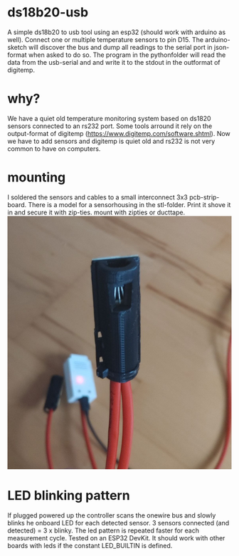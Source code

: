 # ds18b20-usb
A simple ds18b20 to usb tool using an esp32 (should work with arduino as well).
Connect one or multiple temperature sensors to pin D15.
The arduino-sketch will discover the bus and dump all readings to the serial port in json-format when asked to do so.
The program in the pythonfolder will read the data from the usb-serial and and write it to the stdout in the outformat of digitemp.

# why?
We have a quiet old temperature monitoring system based on ds1820 sensors connected to an rs232 port. Some tools arround it rely on the output-format of digitemp (https://www.digitemp.com/software.shtml). Now we have to add sensors and digitemp is quiet old and rs232 is not very common to have on computers.

# mounting
I soldered the sensors and cables to a small interconnect 3x3 pcb-strip-board. 
There is a model for a sensorhousing  in the stl-folder. Print it shove it in and secure it with zip-ties. mount with zipties or ducttape.
![Sensor in housing](img/sensorhousing.jpg?raw=true "Sensor in housing")

# LED blinking pattern
If plugged powered up the controller scans the onewire bus and slowly blinks he onboard LED for each detected sensor.
3 sensors connected (and detected) = 3 x blinky.
The led pattern is repeated faster for each measurement cycle.
Tested on an ESP32 DevKit. It should work with other boards with leds if the constant LED_BUILTIN is defined.
